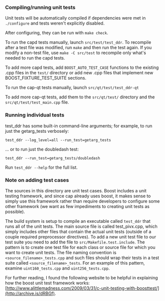 ### Compiling/running unit tests

Unit tests will be automatically compiled if dependencies were met in `./configure`
and tests weren't explicitly disabled.

After configuring, they can be run with `make check`.

To run the capd tests manually, launch `src/test/test_ddr`. To recompile
after a test file was modified, run `make` and then run the test again. If you
modify a non-test file, use `make -C src/test` to recompile only what's needed
to run the capd tests.

To add more capd tests, add `BOOST_AUTO_TEST_CASE` functions to the existing
.cpp files in the `test/` directory or add new .cpp files that
implement new BOOST_FIXTURE_TEST_SUITE sections.

To run the cap-qt tests manually, launch `src/qt/test/test_ddr-qt`

To add more cap-qt tests, add them to the `src/qt/test/` directory and
the `src/qt/test/test_main.cpp` file.

### Running individual tests

test_ddr has some built-in command-line arguments; for
example, to run just the getarg_tests verbosely:

    test_ddr --log_level=all --run_test=getarg_tests

... or to run just the doubledash test:

    test_ddr --run_test=getarg_tests/doubledash

Run `test_ddr --help` for the full list.

### Note on adding test cases

The sources in this directory are unit test cases.  Boost includes a
unit testing framework, and since cap already uses boost, it makes
sense to simply use this framework rather than require developers to
configure some other framework (we want as few impediments to creating
unit tests as possible).

The build system is setup to compile an executable called `test_ddr`
that runs all of the unit tests.  The main source file is called
test_pivx.cpp, which simply includes other files that contain the
actual unit tests (outside of a couple required preprocessor
directives). To add a new unit test file to our test suite you need
to add the file to `src/Makefile.test.include`. The pattern is to
create one test file for each class or source file for which you want
to create unit tests.  The file naming convention is
`<source_filename>_tests.cpp` and such files should wrap their tests
in a test suite called `<source_filename>_tests`.  For an example of
this pattern, examine `uint160_tests.cpp` and `uint256_tests.cpp`.

For further reading, I found the following website to be helpful in
explaining how the boost unit test framework works:
[http://www.alittlemadness.com/2009/03/31/c-unit-testing-with-boosttest/](http://archive.is/dRBGf).
